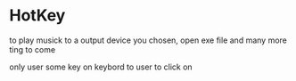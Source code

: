 # HotKey

to play musick to a output device you chosen, open exe file and many more ting to come

only user some key on keybord to user to click on 
